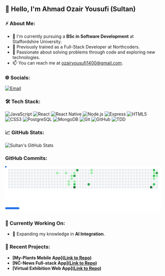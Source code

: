 ## 👋 Hello, I'm Ahmad Ozair Yousufi (Sultan)

### ⚡ About Me:
- 🚀 I'm currently pursuing a **BSc in Software Development** at Staffordshire University.
- 🔭 Previously trained as a Full-Stack Developer at Northcoders.
- 🌱 Passionate about solving problems through code and exploring new technologies.
- 📫 You can reach me at [ozairyousufi1400@gmail.com](mailto:ozairyousufi1400@gmail.com).

### 🌐 Socials:
[![Email](https://img.shields.io/badge/-Email-red?style=flat-square&logo=gmail)](mailto:ozairyousufi1400@gmail.com)

### 🛠️ Tech Stack:
![JavaScript](https://img.shields.io/badge/-JavaScript-black?logo=javascript&style=flat-square)
![React](https://img.shields.io/badge/-ReactJS-blue?logo=react&style=flat-square)
![React Native](https://img.shields.io/badge/-React%20Native-blue?logo=react&style=flat-square)
![Node.js](https://img.shields.io/badge/-Node.js-green?logo=node.js&style=flat-square)
![Express](https://img.shields.io/badge/-ExpressJS-gray?logo=express&style=flat-square)
![HTML5](https://img.shields.io/badge/-HTML5-orange?logo=html5&style=flat-square)
![CSS3](https://img.shields.io/badge/-CSS3-blue?logo=css3&style=flat-square)
![PostgreSQL](https://img.shields.io/badge/-PostgreSQL-blue?logo=postgresql&style=flat-square)
![MongoDB](https://img.shields.io/badge/-MongoDB-green?logo=mongodb&style=flat-square)
![Git](https://img.shields.io/badge/-Git-red?logo=git&style=flat-square)
![GitHub](https://img.shields.io/badge/-GitHub-black?logo=github&style=flat-square)
![TDD](https://img.shields.io/badge/-TDD-lightgray?logo=jest&style=flat-square)

### 📈 GitHub Stats:
![Sultan's GitHub Stats](https://github-readme-stats.vercel.app/api?username=AOYousufi&show_icons=true&theme=radical&hide_border=true&count_private=true)

### GitHub Commits:
<picture>
  <source media="(prefers-color-scheme: dark)" srcset="https://raw.githubusercontent.com/AOYousufi/AOYousufi/github-breakout/images/breakout-dark.svg" />
  <source media="(prefers-color-scheme: light)" srcset="https://raw.githubusercontent.com/AOYousufi/AOYousufi/github-breakout/images/breakout-light.svg" />
  <img alt="Breakout Game" src="https://raw.githubusercontent.com/AOYousufi/AOYousufi/github-breakout/images/breakout-light.svg" />
</picture>

### 🎯 Currently Working On:
- 📱 Expanding my knowledge in **AI Integration**.

### 🚩 Recent Projects:
- **[My-Plants Mobile App]([Link to Repo](https://github.com/AOYousufi/my-plants-FE))**
- **[NC-News Full-stack App]([Link to Repo](https://github.com/AOYousufi/NC-News-BE))**
- **[Virtual Exhibition Web App]([Link to Repo](https://github.com/AOYousufi/Virtual-Exhibiton))**
